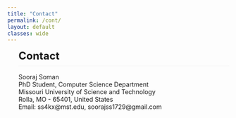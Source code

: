 ```yaml
---
title: "Contact"
permalink: /cont/
layout: default
classes: wide
---
```

<style>
h1 {
    all: unset; /* Reset all styles */
    display: block; /* Ensure it behaves like a block element */
    border-bottom: 0.5px solid #f5f5f5; /* Lighten the underline further */
    padding-bottom: 0.5rem; /* Add space between text and underline */
    font-size: 1.5rem; /* Adjust font size */
    font-weight: bold; /* Ensure it's bold */
    text-align: left; /* Align text to the left */
    margin-left: 5%; /* Align with text block */
    margin-bottom: 1rem; /* Add space below */
}
.text-block {
    margin-left: 5%; /* Align with text block */
    text-align: justify;
    font-size:14px;
}    
</style>
  <h1>Contact</h1>

<div class="text-block">
  Sooraj Soman<br>
  PhD Student, Computer Science Department<br>
  Missouri University of Science and Technology<br>  
  Rolla, MO - 65401, United States<br>  
  Email: <a href="mailto:ss4kx@mst.edu" style="text-decoration: none;">ss4kx@mst.edu</a>, <a href="mailto:soorajss1729@gmail.com" style="text-decoration: none;">soorajss1729@gmail.com</a><br>
</div>
